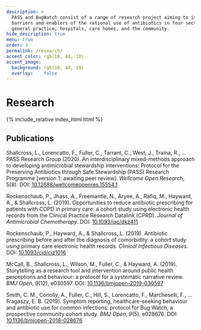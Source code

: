 ```yaml
---
description: >
  PASS and BugWatch consist of a range of research project aiming to identify
  barriers and enablers of the rational use of antibiotics in four sectors:
  general practice, hospitals, care homes, and the community.
hide_description: true
menu: true
order: 3
permalink: /research/
accent_color: rgb(10, 48, 18)
accent_image:
  background: rgb(10, 48, 18)
  overlay:    false
---
```


# Research

{% include_relative index_html.html %}


## Publications
[Design]: BugWatch/index.md

<div class='references'>

<p id="Shallcross2020">Shallcross, L., Lorencatto, F., Fuller, C., Tarrant, C., West, J., Traina, R., … PASS Research Group (2020). An interdisciplinary mixed-methods approach to developing antimicrobial stewardship interventions: Protocol for the Preserving Antibiotics through Safe Stewardship (PASS) Research Programme [version 1: awaiting peer review]. <i>Wellcome Open Research</i>, 5(8). DOI: <a href="https://doi.org/10.12688/wellcomeopenres.15554.1">10.12688/wellcomeopenres.15554.1</a></p>

<p id="Rockenshaub2019a">Rockenschaub, P., Jhass, A., Freemantle, N., Aryee, A., Rafiq, M., Hayward, A., &amp; Shallcross, L. (2019). Opportunities to reduce antibiotic prescribing for patients with COPD in primary care: a cohort study using electronic health records from the Clinical Practice Research Datalink
(CPRD). <i>Journal of Antimicrobial Chemotherapy</i>. DOI: <a href="https://doi.org/10.1093/jac/dkz411">10.1093/jac/dkz411</a></p>

<p id="Rockenshaub2019b">Rockenschaub, P., Hayward, A., &amp; Shallcross, L. (2019). Antibiotic prescribing before and after the diagnosis of comorbidity: a cohort study using primary care electronic health
records. <i>Clinical Infectious Diseases</i>. DOI: <a href="https://doi.org/10.1093/cid/ciz1016">10.1093/cid/ciz1016</a></p>

<p id="McCall2019">McCall, B., Shallcross, L., Wilson, M., Fuller, C., &amp; Hayward, A. (2019). Storytelling as a research tool and intervention around public health perceptions and behaviour: a
protocol for a systematic narrative review. <i>BMJ Open</i>, <i>9</i>(12),
e030597. DOI: <a href="https://doi.org/10.1136/bmjopen-2019-030597">10.1136/bmjopen-2019-030597</a></p>

<p id="Smith2018">Smith, C. M., Conolly, A., Fuller, C., Hill, S., Lorencatto, F., Marcheselli, F., … Fragaszy, E. B. (2019). Symptom reporting, healthcare-seeking behaviour and antibiotic use for
common infections: protocol for Bug Watch, a prospective community cohort
study. <i>BMJ Open</i>, <i>9</i>(5), e028676. DOI: <a href="https://doi.org/10.1136/bmjopen-2018-028676">10.1136/bmjopen-2018-028676</a></p>

</div>